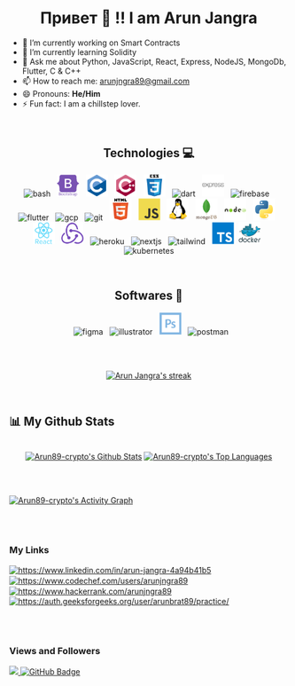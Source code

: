 <h1 align="center"> Привет 👋 !! I am Arun Jangra</h1>

- 🔭 I’m currently working on Smart Contracts
- 🌱 I’m currently learning Solidity
- 💬 Ask me about Python, JavaScript, React, Express, NodeJS, MongoDb, Flutter, C & C++
- 📫 How to reach me: [arunjngra89@gmail.com](arunjngra89@gmail.com)
- 😄 Pronouns: **He/Him**
- ⚡ Fun fact: I am a chillstep lover.

</br>
<h2 align="center">Technologies 💻</h2>
<p align="center"> <img src="https://www.vectorlogo.zone/logos/gnu_bash/gnu_bash-icon.svg" alt="bash" width="40" height="40"/> &nbsp; <img src="https://raw.githubusercontent.com/devicons/devicon/master/icons/bootstrap/bootstrap-plain-wordmark.svg" alt="bootstrap" width="40" height="40"/> &nbsp;  <img src="https://raw.githubusercontent.com/devicons/devicon/master/icons/c/c-original.svg" alt="c" width="40" height="40"/> &nbsp; <img src="https://raw.githubusercontent.com/devicons/devicon/master/icons/cplusplus/cplusplus-original.svg" alt="cplusplus" width="40" height="40"/> &nbsp;  <img src="https://raw.githubusercontent.com/devicons/devicon/master/icons/css3/css3-original-wordmark.svg" alt="css3" width="40" height="40"/> &nbsp; <img src="https://www.vectorlogo.zone/logos/dartlang/dartlang-icon.svg" alt="dart" width="40" height="40"/> &nbsp; <img src="https://raw.githubusercontent.com/devicons/devicon/master/icons/express/express-original-wordmark.svg" alt="express" width="40" height="40"/> &nbsp; <img src="https://www.vectorlogo.zone/logos/firebase/firebase-icon.svg" alt="firebase" width="40" height="40"/> &nbsp;  <img src="https://www.vectorlogo.zone/logos/flutterio/flutterio-icon.svg" alt="flutter" width="40" height="40"/> &nbsp;  <img src="https://www.vectorlogo.zone/logos/google_cloud/google_cloud-icon.svg" alt="gcp" width="40" height="40"/> &nbsp;  <img src="https://www.vectorlogo.zone/logos/git-scm/git-scm-icon.svg" alt="git" width="40" height="40"/> &nbsp;  <img src="https://raw.githubusercontent.com/devicons/devicon/master/icons/html5/html5-original-wordmark.svg" alt="html5" width="40" height="40"/> &nbsp; <img src="https://raw.githubusercontent.com/devicons/devicon/master/icons/javascript/javascript-original.svg" alt="javascript" width="40" height="40"/> &nbsp;  <img src="https://raw.githubusercontent.com/devicons/devicon/master/icons/linux/linux-original.svg" alt="linux" width="40" height="40"/> &nbsp; <img src="https://raw.githubusercontent.com/devicons/devicon/master/icons/mongodb/mongodb-original-wordmark.svg" alt="mongodb" width="40" height="40"/> &nbsp; <img src="https://raw.githubusercontent.com/devicons/devicon/master/icons/nodejs/nodejs-original-wordmark.svg" alt="nodejs" width="40" height="40"/> &nbsp; <img src="https://raw.githubusercontent.com/devicons/devicon/master/icons/python/python-original.svg" alt="python" width="40" height="40"/> &nbsp;  <img src="https://raw.githubusercontent.com/devicons/devicon/master/icons/react/react-original-wordmark.svg" alt="react" width="40" height="40"/> &nbsp;  <img src="https://raw.githubusercontent.com/devicons/devicon/master/icons/redux/redux-original.svg" alt="redux" width="40" height="40"/> &nbsp; <img src="https://www.vectorlogo.zone/logos/heroku/heroku-icon.svg" alt="heroku" width="40" height="40"/> &nbsp; <img src="https://cdn.worldvectorlogo.com/logos/nextjs-2.svg" alt="nextjs" width="40" height="40"/> &nbsp; <img src="https://www.vectorlogo.zone/logos/tailwindcss/tailwindcss-icon.svg" alt="tailwind" width="40" height="40"/> &nbsp; <img src="https://raw.githubusercontent.com/devicons/devicon/master/icons/typescript/typescript-original.svg" alt="typescript" width="40" height="40"/>&nbsp;&nbsp;<img src="https://raw.githubusercontent.com/devicons/devicon/master/icons/docker/docker-original-wordmark.svg" alt="docker" width="40" height="40"/>&nbsp;&nbsp;<img src="https://www.vectorlogo.zone/logos/kubernetes/kubernetes-icon.svg" alt="kubernetes" width="40" height="40"/> </p>
</br>
<h2 align="center">Softwares 📱</h2>
<p align="center"> &nbsp; <img src="https://www.vectorlogo.zone/logos/figma/figma-icon.svg" alt="figma" width="40" height="40"/> &nbsp; <img src="https://www.vectorlogo.zone/logos/adobe_illustrator/adobe_illustrator-icon.svg" alt="illustrator" width="40" height="40"/> &nbsp;  <img src="https://raw.githubusercontent.com/devicons/devicon/master/icons/photoshop/photoshop-line.svg" alt="photoshop" width="40" height="40"/> &nbsp; <img src="https://www.vectorlogo.zone/logos/getpostman/getpostman-icon.svg" alt="postman" width="40" height="40"/>  </p>
</br>
</br>

<p align="center">
    <a href="https://github.com/SubhamRaoniar28/github-readme-streak-stats">
        <img title="🔥 Get streak stats for your profile at git.io/streak-stats" alt="Arun Jangra's streak" src="https://github-readme-streak-stats.herokuapp.com/?user=Arun89-crypto&theme=black-ice&hide_border=true&stroke=0000&background=060A0CD0"/>
    </a>
</p>

</br>

## 📊 My Github Stats

<p align="center">
  <br/>
    <a href="https://github.com/Arun89-crypto/github-readme-stats"><img alt="Arun89-crypto's Github Stats" src="https://github-readme-stats.vercel.app/api?username=Arun89-crypto&show_icons=true&count_private=true&theme=react&hide_border=true&bg_color=0D1117" /></a>
  <a href="https://github.com/Arun89-crypto/github-readme-stats"><img alt="Arun89-crypto's Top Languages" src="https://github-readme-stats.vercel.app/api/top-langs/?username=Arun89-crypto&langs_count=8&count_private=true&layout=compact&theme=react&hide_border=true&bg_color=0D1117" /></a>
  <br/>
  </p>

<br/>
<br/>

<a href="https://github.com/Arun89-crypto/github-readme-activity-graph"><img alt="Arun89-crypto's Activity Graph" src="https://activity-graph.herokuapp.com/graph?username=Arun89-crypto&bg_color=0D1117&color=5BCDEC&line=5BCDEC&point=FFFFFF&hide_border=true" /></a>

<br/>
<br/>

### My Links
<p align="left">
<a href="https://linkedin.com/in/https://www.linkedin.com/in/arun-jangra-4a94b41b5" target="blank"><img align="center" src="https://raw.githubusercontent.com/rahuldkjain/github-profile-readme-generator/master/src/images/icons/Social/linked-in-alt.svg" alt="https://www.linkedin.com/in/arun-jangra-4a94b41b5" height="30" width="40" /></a>
<a href="https://www.codechef.com/users/https://www.codechef.com/users/arunjngra89" target="blank"><img align="center" src="https://cdn.jsdelivr.net/npm/simple-icons@3.1.0/icons/codechef.svg" alt="https://www.codechef.com/users/arunjngra89" height="30" width="40" /></a>
<a href="https://www.hackerrank.com/https://www.hackerrank.com/arunjngra89" target="blank"><img align="center" src="https://raw.githubusercontent.com/rahuldkjain/github-profile-readme-generator/master/src/images/icons/Social/hackerrank.svg" alt="https://www.hackerrank.com/arunjngra89" height="30" width="40" /></a>
<a href="https://auth.geeksforgeeks.org/user/https://auth.geeksforgeeks.org/user/arunbrat89/practice/" target="blank"><img align="center" src="https://raw.githubusercontent.com/rahuldkjain/github-profile-readme-generator/master/src/images/icons/Social/geeks-for-geeks.svg" alt="https://auth.geeksforgeeks.org/user/arunbrat89/practice/" height="30" width="40" /></a>
</p>

<br/>
<br/>

### Views and Followers
<a href="https://github.com/Meghna-DAS/github-profile-views-counter">
    <img src="https://komarev.com/ghpvc/?username=Arun89-crypto">
</a>
<a href="https://github.com/Arun89-crypto?tab=followers"><img src="https://img.shields.io/github/followers/Arun89-crypto?label=Followers&style=social" alt="GitHub Badge"></a>
